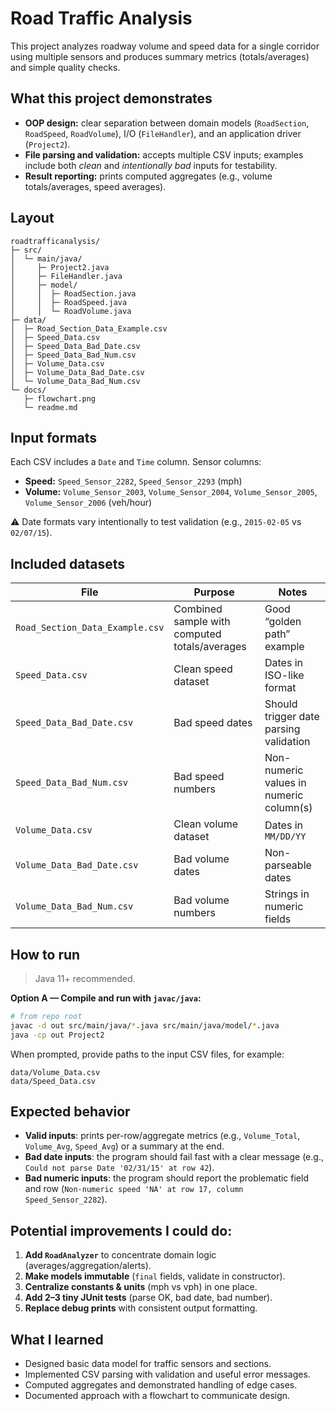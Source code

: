 # Road Traffic Analysis

This project analyzes roadway volume and speed data for a single corridor using multiple sensors and produces summary metrics (totals/averages) and simple quality checks.

## What this project demonstrates
- **OOP design:** clear separation between domain models (`RoadSection`, `RoadSpeed`, `RoadVolume`), I/O (`FileHandler`), and an application driver (`Project2`).
- **File parsing and validation:** accepts multiple CSV inputs; examples include both *clean* and *intentionally bad* inputs for testability.
- **Result reporting:** prints computed aggregates (e.g., volume totals/averages, speed averages).

## Layout
```
roadtrafficanalysis/
├─ src/
│  └─ main/java/
│     ├─ Project2.java
│     ├─ FileHandler.java
│     ├─ model/
│     │  ├─ RoadSection.java
│     │  ├─ RoadSpeed.java
│     │  └─ RoadVolume.java
├─ data/
│  ├─ Road_Section_Data_Example.csv
│  ├─ Speed_Data.csv
│  ├─ Speed_Data_Bad_Date.csv
│  ├─ Speed_Data_Bad_Num.csv
│  ├─ Volume_Data.csv
│  ├─ Volume_Data_Bad_Date.csv
│  └─ Volume_Data_Bad_Num.csv
└─ docs/
   ├─ flowchart.png
   └─ readme.md
```

## Input formats
Each CSV includes a `Date` and `Time` column. Sensor columns:
- **Speed:** `Speed_Sensor_2282`, `Speed_Sensor_2293` (mph)
- **Volume:** `Volume_Sensor_2003`, `Volume_Sensor_2004`, `Volume_Sensor_2005`, `Volume_Sensor_2006` (veh/hour)

⚠️ Date formats vary intentionally to test validation (e.g., `2015-02-05` vs `02/07/15`).

## Included datasets
| File | Purpose | Notes |
|---|---|---|
| `Road_Section_Data_Example.csv` | Combined sample with computed totals/averages | Good “golden path” example |
| `Speed_Data.csv` | Clean speed dataset | Dates in ISO-like format |
| `Speed_Data_Bad_Date.csv` | Bad speed dates | Should trigger date parsing validation |
| `Speed_Data_Bad_Num.csv` | Bad speed numbers | Non-numeric values in numeric column(s) |
| `Volume_Data.csv` | Clean volume dataset | Dates in `MM/DD/YY` |
| `Volume_Data_Bad_Date.csv` | Bad volume dates | Non-parseable dates |
| `Volume_Data_Bad_Num.csv` | Bad volume numbers | Strings in numeric fields |

## How to run
> Java 11+ recommended.

**Option A — Compile and run with `javac/java`:**
```bash
# from repo root
javac -d out src/main/java/*.java src/main/java/model/*.java
java -cp out Project2
```

When prompted, provide paths to the input CSV files, for example:
```
data/Volume_Data.csv
data/Speed_Data.csv
```

## Expected behavior
- **Valid inputs**: prints per-row/aggregate metrics (e.g., `Volume_Total`, `Volume_Avg`, `Speed_Avg`) or a summary at the end.
- **Bad date inputs**: the program should fail fast with a clear message (e.g., `Could not parse Date '02/31/15' at row 42`).
- **Bad numeric inputs**: the program should report the problematic field and row (`Non-numeric speed 'NA' at row 17, column Speed_Sensor_2282`).

## Potential improvements I could do:
1. **Add `RoadAnalyzer`** to concentrate domain logic (averages/aggregation/alerts).
2. **Make models immutable** (`final` fields, validate in constructor).
3. **Centralize constants & units** (mph vs vph) in one place.
4. **Add 2–3 tiny JUnit tests** (parse OK, bad date, bad number).
5. **Replace debug prints** with consistent output formatting.

## What I learned
- Designed basic data model for traffic sensors and sections.
- Implemented CSV parsing with validation and useful error messages.
- Computed aggregates and demonstrated handling of edge cases.
- Documented approach with a flowchart to communicate design.
